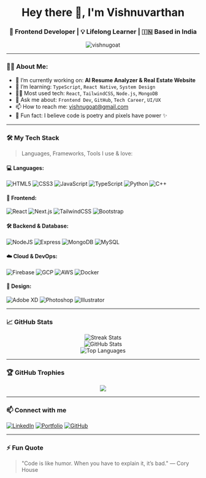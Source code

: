 <h1 align="center">Hey there 👋, I'm Vishnuvarthan</h1>
<h3 align="center">🚀 Frontend Developer | 💡 Lifelong Learner | 🇮🇳 Based in India</h3>

<p align="center">
  <img src="https://komarev.com/ghpvc/?username=vishnugoat&label=Profile%20views&color=0e75b6&style=flat" alt="vishnugoat" />
</p>

---

### 🧑‍💻 About Me:
- 🔭 I’m currently working on: **AI Resume Analyzer & Real Estate Website**
- 🌱 I’m learning: `TypeScript`, `React Native`, `System Design`
- 👨‍💻 Most used tech: `React`, `TailwindCSS`, `Node.js`, `MongoDB`
- 💬 Ask me about: `Frontend Dev`, `GitHub`, `Tech Career`, `UI/UX`
- 📫 How to reach me: [vishnugoat@gmail.com](mailto:vishnugoat@gmail.com)
- 🧠 Fun fact: I believe code is poetry and pixels have power ✨

---

### 🛠️ My Tech Stack

> Languages, Frameworks, Tools I use & love:

#### 💻 Languages:
![HTML5](https://img.shields.io/badge/html5-%23E34F26.svg?&style=flat&logo=html5&logoColor=white)
![CSS3](https://img.shields.io/badge/css3-%231572B6.svg?&style=flat&logo=css3&logoColor=white)
![JavaScript](https://img.shields.io/badge/javascript-%23F7DF1E.svg?&style=flat&logo=javascript&logoColor=black)
![TypeScript](https://img.shields.io/badge/typescript-%23007ACC.svg?&style=flat&logo=typescript&logoColor=white)
![Python](https://img.shields.io/badge/python-%2314354C.svg?&style=flat&logo=python&logoColor=white)
![C++](https://img.shields.io/badge/c++-%2300599C.svg?&style=flat&logo=c%2B%2B&logoColor=white)

#### 🧰 Frontend:
![React](https://img.shields.io/badge/react-%2320232a.svg?&style=flat&logo=react&logoColor=%2361DAFB)
![Next.js](https://img.shields.io/badge/next.js-%23000000.svg?&style=flat&logo=nextdotjs&logoColor=white)
![TailwindCSS](https://img.shields.io/badge/tailwindcss-%2338B2AC.svg?&style=flat&logo=tailwind-css&logoColor=white)
![Bootstrap](https://img.shields.io/badge/bootstrap-%23563D7C.svg?&style=flat&logo=bootstrap&logoColor=white)

#### 🛠️ Backend & Database:
![NodeJS](https://img.shields.io/badge/node.js-%23339933.svg?&style=flat&logo=node.js&logoColor=white)
![Express](https://img.shields.io/badge/express.js-%23404d59.svg?&style=flat)
![MongoDB](https://img.shields.io/badge/mongodb-%234ea94b.svg?&style=flat&logo=mongodb&logoColor=white)
![MySQL](https://img.shields.io/badge/mysql-%2300f.svg?&style=flat&logo=mysql&logoColor=white)

#### ☁️ Cloud & DevOps:
![Firebase](https://img.shields.io/badge/firebase-%23039BE5.svg?&style=flat&logo=firebase)
![GCP](https://img.shields.io/badge/google%20cloud-%234285F4.svg?&style=flat&logo=google-cloud&logoColor=white)
![AWS](https://img.shields.io/badge/AWS-%23FF9900.svg?&style=flat&logo=amazon-aws&logoColor=white)
![Docker](https://img.shields.io/badge/docker-%232496ED.svg?&style=flat&logo=docker&logoColor=white)

#### 🎨 Design:
![Adobe XD](https://img.shields.io/badge/adobe%20xd-%23FF61F6.svg?&style=flat&logo=adobe-xd&logoColor=white)
![Photoshop](https://img.shields.io/badge/photoshop-%2331A8FF.svg?&style=flat&logo=adobe-photoshop&logoColor=white)
![Illustrator](https://img.shields.io/badge/illustrator-%23FF9A00.svg?&style=flat&logo=adobe-illustrator&logoColor=white)

---

### 📈 GitHub Stats

<p align="center">
  <img src="https://github-readme-streak-stats.herokuapp.com/?user=vishnugoat&theme=react&hide_border=true" alt="Streak Stats" />
  <br/>
  <img src="https://github-readme-stats.vercel.app/api?username=vishnugoat&show_icons=true&theme=react&hide_border=true" alt="GitHub Stats" />
  <br/>
  <img src="https://github-readme-stats.vercel.app/api/top-langs/?username=vishnugoat&layout=compact&theme=react&hide_border=true" alt="Top Languages" />
</p>

---

### 🏆 GitHub Trophies

<p align="center">
  <img src="https://github-profile-trophy.vercel.app/?username=vishnugoat&theme=darkhub&margin-w=10&no-frame=true" />
</p>

---

### 📫 Connect with me

[![LinkedIn](https://img.shields.io/badge/LinkedIn-%230077B5.svg?&style=for-the-badge&logo=linkedin&logoColor=white)](https://linkedin.com/in/YOUR-USERNAME)
[![Portfolio](https://img.shields.io/badge/Portfolio-%23FF5722.svg?&style=for-the-badge&logo=firefox&logoColor=white)](https://YOURPORTFOLIO.com)
[![GitHub](https://img.shields.io/badge/GitHub-%2312100E.svg?&style=for-the-badge&logo=github&logoColor=white)](https://github.com/vishnugoat)

---

### ⚡ Fun Quote

> "Code is like humor. When you have to explain it, it’s bad." — Cory House

